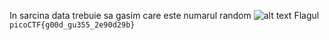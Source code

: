 In sarcina data trebuie sa gasim care este numarul random 
![alt text](image/bs_1.png.png)
Flagul `picoCTF{g00d_gu355_2e90d29b}`